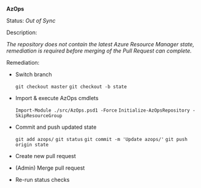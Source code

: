 **AzOps**

Status: _Out of Sync_

Description:

_The repository does not contain the latest Azure Resource Manager state, remediation is required before merging of the Pull Request can complete._

Remediation:

- Switch branch

    ```git checkout master```
    ```git checkout -b state```

- Import & execute AzOps cmdlets

    ```Import-Module ./src/AzOps.psd1 -Force```
    ```Initialize-AzOpsRepository -SkipResourceGroup```

- Commit and push updated state

    ```git add azops/```
    ```git status```
    ```git commit -m 'Update azops/'```
    ```git push origin state```

- Create new pull request

- (Admin) Merge pull request

- Re-run status checks
